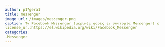 ```yaml
---
author: p17gera1
title: messenger
image_url: /images/messenger.png
caption: Το Facebook Messenger (μερικές φορές εν συντομία Messenger) είναι μια υπηρεσία άμεσων μηνυμάτων και εφαρμογή λογισμικού που παρέχει το κείμενο και τη φωνή. Το Messenger επιτρέπει στους χρήστες του Facebook να συνομιλούν με φίλους τόσο στο κινητό όσο και στην κεντρική ιστοσελίδα.
license_url:https://el.wikipedia.org/wiki/Facebook_Messenger
categories: 
-Messenger
---
```

